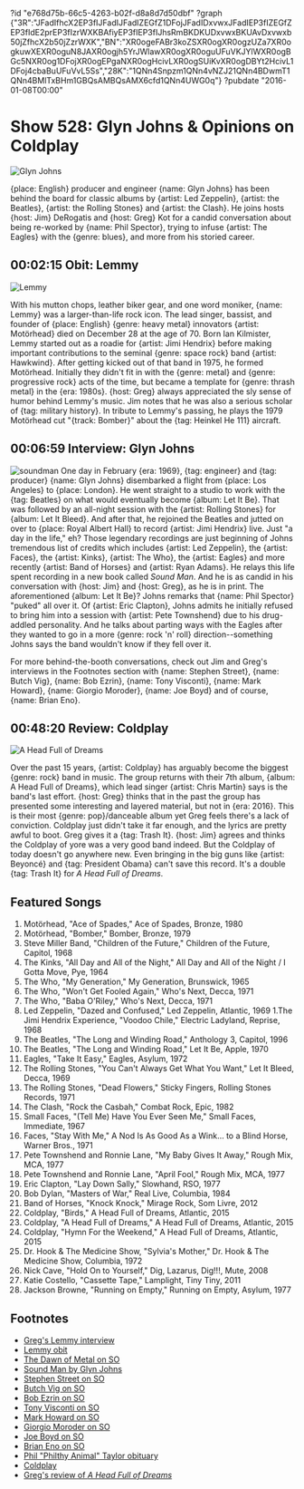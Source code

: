 ?id "e768d75b-66c5-4263-b02f-d8a8d7d50dbf"
?graph {"3R":"JFadIfhcX2EP3fIJFadIJFadIZEGfZ1DFojJFadIDxvwxJFadIEP3fIZEGfZEP3fIdE2prEP3fIzrWXKBAfiyEP3fIEP3fIJhsRmBKDKUDxvwxBKUAvDxvwxb50jZfhcX2b50jZzrWXK","BN":"XR0ogeFABr3koZSXR0ogXR0ogzUZa7XR0ogkuwXEXR0oguN8JAXR0ogjh5YrJWlawXR0ogXR0oguUFuVKJYlWXR0ogBGc5NXR0og1DFojXR0ogEPgaNXR0ogHcivLXR0ogSUiKvXR0ogDBYt2HcivL1DFoj4cbaBuUFuVvL5Ss","28K":"1QNn4Snpzm1QNn4vNZJ21QNn4BDwmT1QNn4BMlTxBHm1GBQsAMBQsAMX6cfd1QNn4UWG0q"}
?pubdate "2016-01-08T00:00"
# Show 528: Glyn Johns & Opinions on Coldplay

![Glyn Johns](https://static.soundopinions.org/images/2016/glynjohns_web.jpg)

{place: English} producer and engineer {name: Glyn Johns} has been behind the board for classic albums by {artist: Led Zeppelin}, {artist: the Beatles}, {artist: the Rolling Stones} and {artist: the Clash}. He joins hosts {host: Jim} DeRogatis and {host: Greg} Kot for a candid conversation about being re-worked by {name: Phil Spector}, trying to infuse {artist: The Eagles} with the {genre: blues}, and more from his storied career.


## 00:02:15 Obit: Lemmy
![Lemmy](https://static.soundopinions.org/assets/528/3R0.jpg)

With his mutton chops, leather biker gear, and one word moniker, {name: Lemmy} was a larger-than-life rock icon. The lead singer, bassist, and founder of {place: English} {genre: heavy metal} innovators {artist: Motörhead} died on December 28 at the age of 70. Born Ian Kilmister, Lemmy started out as a roadie for {artist: Jimi Hendrix} before making important contributions to the seminal {genre: space rock} band {artist: Hawkwind}. After getting kicked out of that band in 1975, he formed Motörhead. Initially they didn't fit in with the {genre: metal} and {genre: progressive rock} acts of the time, but became a template for {genre: thrash metal} in the {era: 1980s}. {host: Greg} always appreciated the sly sense of humor behind Lemmy's music. Jim notes that he was also a serious scholar of {tag: military history}. In tribute to Lemmy's passing, he plays the 1979 Motörhead cut "{track: Bomber}" about the {tag: Heinkel He 111} aircraft.


## 00:06:59 Interview: Glyn Johns
![soundman](https://static.soundopinions.org/assets/528/BN0.jpg)
One day in February {era: 1969}, {tag: engineer} and {tag: producer} {name: Glyn Johns} disembarked a flight from {place: Los Angeles} to {place: London}. He went straight to a studio to work with the {tag: Beatles} on what would eventually become {album: Let It Be}. That was followed by an all-night session with the {artist: Rolling Stones} for {album: Let It Bleed}. And after that, he rejoined the Beatles and jutted on over to {place: Royal Albert Hall} to record {artist: Jimi Hendrix} live. Just "a day in the life," eh? Those legendary recordings are just beginning of Johns tremendous list of credits which includes {artist: Led Zeppelin}, the {artist: Faces}, the {artist: Kinks}, {artist: The Who}, the {artist: Eagles} and more recently {artist: Band of Horses} and {artist: Ryan Adams}. He relays this life spent recording in a new book called *Sound Man*. And he is as candid in his conversation with {host: Jim} and {host: Greg}, as he is in print.  The aforementioned {album: Let It Be}? Johns remarks that {name: Phil Spector} "puked" all over it. Of {artist: Eric Clapton}, Johns admits he initially refused to bring him into a session with {artist: Pete Townshend} due to his drug-addled personality. And he talks about parting ways with the Eagles after they wanted to go in a more {genre: rock 'n' roll} direction--something Johns says the band wouldn't know if they fell over it. 

For more behind-the-booth conversations, check out Jim and Greg's interviews in the Footnotes section with {name: Stephen Street}, {name: Butch Vig}, {name: Bob Ezrin}, {name: Tony Visconti}, {name: Mark Howard}, {name: Giorgio Moroder}, {name: Joe Boyd} and of course, {name: Brian Eno}.


## 00:48:20 Review: Coldplay
![A Head Full of Dreams](https://static.soundopinions.org/assets/528/28K0.jpg)

Over the past 15 years, {artist: Coldplay} has arguably become the biggest {genre: rock} band in music. The group returns with their 7th album, {album: A Head Full of Dreams}, which lead singer {artist: Chris Martin} says is the band's last effort. {host: Greg} thinks that in the past the group has presented some interesting and layered material, but not in {era: 2016}. This is their most {genre: pop}/danceable album yet Greg feels there's a lack of conviction. Coldplay just didn't take it far enough, and the lyrics are pretty awful to boot. Greg gives it a {tag: Trash It}. {host: Jim} agrees and thinks the Coldplay of yore was a very good band indeed. But the Coldplay of today doesn't go anywhere new. Even bringing in the big guns like {artist: Beyoncé} and {tag: President Obama} can't save this record. It's a double {tag: Trash It} for *A Head Full of Dreams*. 



## Featured Songs
    
1. Motörhead, "Ace of Spades," Ace of Spades, Bronze, 1980 
1. Motörhead, "Bomber," Bomber, Bronze, 1979
1. Steve Miller Band, "Children of the Future," Children of the Future, Capitol, 1968
1. The Kinks, "All Day and All of the Night," All Day and All of the Night / I Gotta Move, Pye, 1964
1. The Who, "My Generation," My Generation, Brunswick, 1965
1. The Who, "Won't Get Fooled Again," Who's Next, Decca, 1971
1. The Who, "Baba O'Riley," Who's Next, Decca, 1971
1. Led Zeppelin, "Dazed and Confused," Led Zeppelin, Atlantic, 1969
1.The Jimi Hendrix Experience, "Voodoo Chile," Electric Ladyland, Reprise, 1968
1. The Beatles, "The Long and Winding Road," Anthology 3, Capitol, 1996
1. The Beatles, "The Long and Winding Road," Let It Be, Apple, 1970
1. Eagles, "Take It Easy," Eagles, Asylum, 1972
1. The Rolling Stones, "You Can't Always Get What You Want," Let It Bleed, Decca, 1969
1. The Rolling Stones, "Dead Flowers," Sticky Fingers, Rolling Stones Records, 1971
1. The Clash, "Rock the Casbah," Combat Rock, Epic, 1982
1. Small Faces, "(Tell Me) Have You Ever Seen Me," Small Faces, Immediate, 1967
1. Faces, "Stay With Me," A Nod Is As Good As a Wink… to a Blind Horse, Warner Bros., 1971
1. Pete Townshend and Ronnie Lane, "My Baby Gives It Away," Rough Mix, MCA, 1977
1. Pete Townshend and Ronnie Lane, "April Fool," Rough Mix, MCA, 1977
1. Eric Clapton, "Lay Down Sally," Slowhand, RSO, 1977
1. Bob Dylan, "Masters of War," Real Live, Columbia, 1984
1. Band of Horses, "Knock Knock," Mirage Rock, Som Livre, 2012
1. Coldplay, "Birds," A Head Full of Dreams, Atlantic, 2015
1. Coldplay, "A Head Full of Dreams," A Head Full of Dreams, Atlantic, 2015
1. Coldplay, "Hymn For the Weekend," A Head Full of Dreams, Atlantic, 2015
1. Dr. Hook & The Medicine Show, "Sylvia's Mother," Dr. Hook & The Medicine Show, Columbia, 1972
1. Nick Cave, "Hold On to Yourself," Dig, Lazarus, Dig!!!, Mute, 2008
1. Katie Costello, "Cassette Tape," Lamplight, Tiny Tiny, 2011
1. Jackson Browne, "Running on Empty," Running on Empty, Asylum, 1977


## Footnotes
- [Greg's Lemmy interview](http://articles.chicagotribune.com/2011-02-18/entertainment/ct-ott-0218-motorhead-20110218_1_hawkwind-motorhead-rock-n-roll)
- [Lemmy obit](http://www.nytimes.com/2015/12/29/arts/music/lemmy-singer-and-bassist-for-motorhead-dies-at-70.html)
- [The Dawn of Metal on SO](/show/144)
- [Sound Man by Glyn Johns](http://glynjohns.com/books/book)
- [Stephen Street on SO](/show/243/#stephenstreet)
- [Butch Vig on SO](/show/120/#butchvig)
- [Bob Ezrin on SO](/show/305/#bobezrin)
- [Tony Visconti on SO](/show/143/#tonyvisconti)
- [Mark Howard on SO](/show/288/#markhoward)
- [Giorgio Moroder on SO](/show/437/#giorgiomoroder)
- [Joe Boyd on SO](/show/73/#joeboyd)
- [Brian Eno on SO](/show/310/#brianeno)
- [Phil "Philthy Animal" Taylor obituary](/show/521/#motorhead)
- [Coldplay](http://coldplay.com/)
- [Greg's review of *A Head Full of Dreams*](http://www.chicagotribune.com/entertainment/music/kot/sc-ent-1204-music-coldplay-20151204-column.html)
